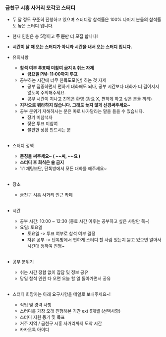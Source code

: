 ### 금천구 시흥 사거리 모각코 스터디
- 두 달 정도 꾸준히 진행하고 있으며 스터디장 참석률은 100% 나머지 분들의 참석률도 높은 스터디 입니다.
- 현재 인원은 총 5명이고 **두 분**만 더 모집 합니다! 
- **시간이 날 때 오는 스터디가 아니라 시간을 내서 오는 스터디 입니다.**
    <br/>
    
- 유의사항
    - **참석 여부 투표때 미참여 금지 & 취소 자제**
      - **금요일 PM: 11:00까지 투표**
    - 공부하는 시간에 너무 친목도모(만) 하는 것 자제 
        - 공부 집중하면서 편하게 대화해도 되나, 공부 시간보다 대화가 더 길어지지 않도록 주의해주세요.
        - 공부 시간이 지나고 친목은 환영 (강요 X, 편하게 하고 싶은 분들 끼리)
    - **지각으로 뭐라하지 않습니다. 그래도 늦지 않게 신경써주세요~**
    - 공부 분위기 저해하시는 분은 따로 나가달라는 말을 들을 수 있습니다. 
      - 장기 미참석자
      - 잦은 투표 미참여
      - 불편한 상황 만드시는 분
    <br/>

- 스터디 정책
    - **존칭을 써주세요~ ( ~~씨, ~~요 )**
    - **스터디 후 회식은 술 금지**
    - 1:1 채팅보단, 단톡방에서 모든 대화를 해주세요~  
    <br/>
    
- 장소 
    - 금천구 시흥 사거리 인근 카페
    <br/>
    
- 시간
    - 공부 시간: 10:00 ~ 12:30 (종료 시간 이후는 공부하고 싶은 사람만 쭉~)
    - 요일: 토요일
      - 토요일 -> 투표 여부로 참석 여부 결정
      - 자유 공부 -> 단톡방에서 편하게 스터디 할 사람 있는지 묻고 있으면 알아서 시간대 정하여 진행~
    <br/>
    
- 공부 분위기
    - 쉬는 시간 정함 없이 잡담 및 정보 공유
    - 당일 참석 인원 다 오면 오늘 할 일 돌아가면서 공유
    <br/>
    
- 스터디 희망자는 아래 요구사항을 메일로 보내주세요~!
    - 직업 및 경력 사항
    - 스터디를 가장 오래 진행해본 기간 ex) 6개월  (선택사항)
    - 스터디 지원 동기 및 목표
    - 거주 지역 / 금천구 시흥 사거리까지 도착 시간
    - 카카오톡 아이디
    
    
    
